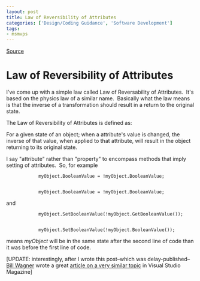 ```yaml
---
layout: post
title: Law of Reversibility of Attributes
categories: ['Design/Coding Guidance', 'Software Development']
tags:
- msmvps
---
```

[Source](http://blogs.msmvps.com/peterritchie/2008/08/13/law-of-reversibility-of-attributes/ "Permalink to Law of Reversibility of Attributes")

# Law of Reversibility of Attributes

I've come up with a simple law called Law of Reversability of Attributes.  It's based on the physics law of a similar name.  Basically what the law means is that the inverse of a transformation should result in a return to the original state.

The Law of Reversibility of Attributes is defined as:

For a given state of an object; when a attribute's value is changed, the inverse of that value, when applied to that attribute, will result in the object returning to its original state.

I say "attribute" rather than "property" to encompass methods that imply setting of attributes.  So, for example
    
    
                myObject.BooleanValue = !myObject.BooleanValue;
    
    
                myObject.BooleanValue = !myObject.BooleanValue;

and
    
    
                myObject.SetBooleanValue(!myObject.GetBooleanValue());
    
    
                myObject.SetBooleanValue(!myObject.BooleanValue());

means _myObject_ will be in the same state after the second line of code than it was before the first line of code.

[UPDATE: interestingly, after I wrote this post–which was delay-published–[Bill Wagner][1] wrote a great [article on a very similar topic][2] in Visual Studio Magazine]

[1]: http://srtsolutions.com/blogs/billwagner/default.aspx
[2]: http://visualstudiomagazine.com/columns/article.aspx?editorialsid=2719

